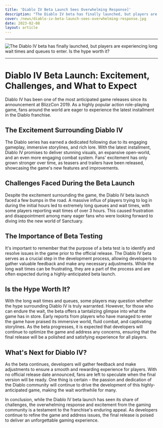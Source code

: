 ```yaml
---
title: 'Diablo IV Beta Launch Sees Overwhelming Response]'
description: "The Diablo IV beta has finally launched, but players are experiencing long wait times and queues to enter. Is the hype worth it?"
cover: /news/diablo-iv-beta-launch-sees-overwhelming-response.jpg
date: 2023-02-08
layout: article
---
```

---

 ![The Diablo IV beta has finally launched, but players are experiencing long wait times and queues to enter. Is the hype worth it?](/news/diablo-iv-beta-launch-sees-overwhelming-response.jpg)

---
# Diablo IV Beta Launch: Excitement, Challenges, and What to Expect
Diablo IV has been one of the most anticipated game releases since its announcement at BlizzCon 2019. As a highly popular action role-playing game, fans around the world are eager to experience the latest installment in the Diablo franchise.

## The Excitement Surrounding Diablo IV
The Diablo series has earned a dedicated following due to its engaging gameplay, immersive storylines, and rich lore. With the latest installment, Diablo IV promises to deliver stunning visuals, an expansive open-world, and an even more engaging combat system. Fans' excitement has only grown stronger over time, as teasers and trailers have been released, showcasing the game's new features and improvements.

## Challenges Faced During the Beta Launch
Despite the excitement surrounding the game, the Diablo IV beta launch faced a few bumps in the road. A massive influx of players trying to log in during the initial hours led to extremely long queues and wait times, with some players reporting wait times of over 3 hours. This caused frustration and disappointment among many eager fans who were looking forward to diving into the new world of Sanctuary.

## The Importance of Beta Testing
It's important to remember that the purpose of a beta test is to identify and resolve issues in the game prior to the official release. The Diablo IV beta serves as a crucial step in the development process, allowing developers to gather valuable feedback and make any necessary adjustments. While the long wait times can be frustrating, they are a part of the process and are often expected during a highly-anticipated beta launch.

## Is the Hype Worth It?
With the long wait times and queues, some players may question whether the hype surrounding Diablo IV is truly warranted. However, for those who can endure the wait, the beta offers a tantalizing glimpse into what the game has in store. Early reports from players who have managed to enter the game have praised its immersive world, fluid combat, and captivating storylines. As the beta progresses, it is expected that developers will continue to optimize the game and address any concerns, ensuring that the final release will be a polished and satisfying experience for all players.

## What's Next for Diablo IV?
As the beta continues, developers will gather feedback and make adjustments to ensure a smooth and rewarding experience for players. With no official release date announced, fans are left to speculate when the final version will be ready. One thing is certain – the passion and dedication of the Diablo community will continue to drive the development of this highly-anticipated game, making the wait worthwhile for many.

In conclusion, while the Diablo IV beta launch has seen its share of challenges, the overwhelming response and excitement from the gaming community is a testament to the franchise's enduring appeal. As developers continue to refine the game and address issues, the final release is poised to deliver an unforgettable gaming experience.